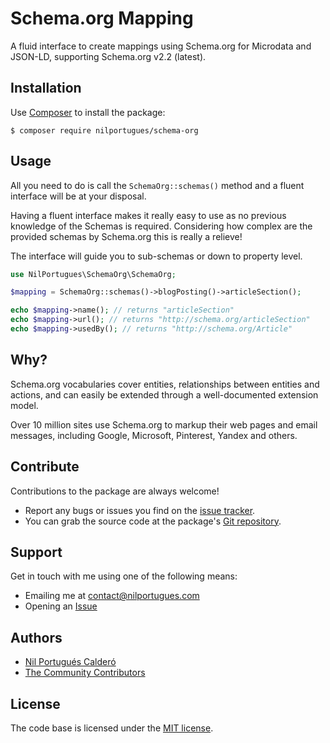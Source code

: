 # Schema.org Mapping

A fluid interface to create mappings using Schema.org for Microdata and JSON-LD, supporting Schema.org v2.2 (latest).

## Installation

Use [Composer](https://getcomposer.org) to install the package:

```
$ composer require nilportugues/schema-org
```

## Usage

All you need to do is call the `SchemaOrg::schemas()` method and a fluent interface will be at your disposal.

Having a fluent interface makes it really easy to use as no previous knowledge of the Schemas is required. Considering how complex are the provided schemas by Schema.org this is really a relieve!

The interface will guide you to sub-schemas or down to property level.

```php
use NilPortugues\SchemaOrg\SchemaOrg;

$mapping = SchemaOrg::schemas()->blogPosting()->articleSection();

echo $mapping->name(); // returns "articleSection"
echo $mapping->url(); // returns "http://schema.org/articleSection"
echo $mapping->usedBy(); // returns "http://schema.org/Article"
```


## Why?

Schema.org vocabularies cover entities, relationships between entities and actions, and can easily be extended through a well-documented extension model.

Over 10 million sites use Schema.org to markup their web pages and email messages, including Google, Microsoft, Pinterest, Yandex and others.



## Contribute

Contributions to the package are always welcome!

* Report any bugs or issues you find on the [issue tracker](https://github.com/nilportugues/schema.org-mapping/issues/new).
* You can grab the source code at the package's [Git repository](https://github.com/nilportugues/schema.org-mapping).


## Support

Get in touch with me using one of the following means:

 - Emailing me at <contact@nilportugues.com>
 - Opening an [Issue](https://github.com/nilportugues/schema.org-mapping/issues/new)

## Authors

* [Nil Portugués Calderó](http://nilportugues.com)
* [The Community Contributors](https://github.com/nilportugues/schema.org-mapping/graphs/contributors)


## License
The code base is licensed under the [MIT license](LICENSE).
